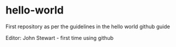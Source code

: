 # hello-world
First repository as per the guidelines in the hello world github guide

Editor: John Stewart - first time using github
